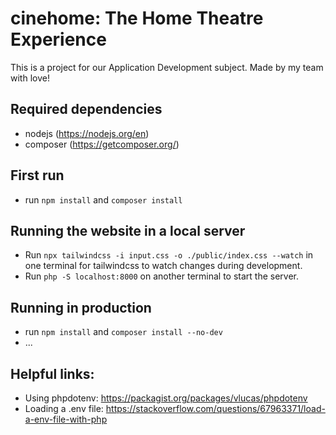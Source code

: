 # cinehome: The Home Theatre Experience

This is a project for our Application Development subject. Made by my team with love!

## Required dependencies

- nodejs (https://nodejs.org/en)
- composer (https://getcomposer.org/)

## First run

- run ``npm install`` and ``composer install``

## Running the website in a local server

- Run ``npx tailwindcss -i input.css -o ./public/index.css --watch`` in one terminal for tailwindcss to watch changes during development.
- Run ``php -S localhost:8000`` on another terminal to start the server.

## Running in production

- run ``npm install`` and ``composer install --no-dev``
- ...

## Helpful links:
- Using phpdotenv: https://packagist.org/packages/vlucas/phpdotenv
- Loading a .env file: https://stackoverflow.com/questions/67963371/load-a-env-file-with-php 